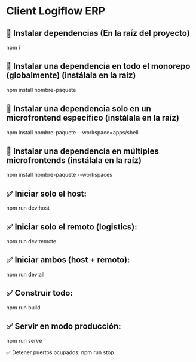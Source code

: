 # Client Logiflow ERP

## 🚀 Instalar dependencias (En la raíz del proyecto)
npm i

## 🚀 Instalar una dependencia en todo el monorepo (globalmente) (instálala en la raíz)
npm install nombre-paquete

## 🚀 Instalar una dependencia solo en un microfrontend específico (instálala en la raíz)
npm install nombre-paquete --workspace=apps/shell

## 🚀 Instalar una dependencia en múltiples microfrontends (instálala en la raíz)
npm install nombre-paquete --workspaces

## ✅ Iniciar solo el host:
npm run dev:host

## ✅ Iniciar solo el remoto (logistics):
npm run dev:remote

## ✅ Iniciar ambos (host + remoto):
npm run dev:all

## ✅ Construir todo:
npm run build

## ✅ Servir en modo producción:
npm run serve

✅ Detener puertos ocupados:
npm run stop
